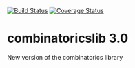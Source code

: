 [![Build Status](https://secure.travis-ci.org/dpaukov/combinatoricslib3.png)](http://travis-ci.org/dpaukov/combinatoricslib3) [![Coverage Status](https://coveralls.io/repos/github/dpaukov/combinatoricslib3/badge.svg?branch=master)](https://coveralls.io/github/dpaukov/combinatoricslib3?branch=master)

combinatoricslib 3.0
====================

New version of the combinatorics library
